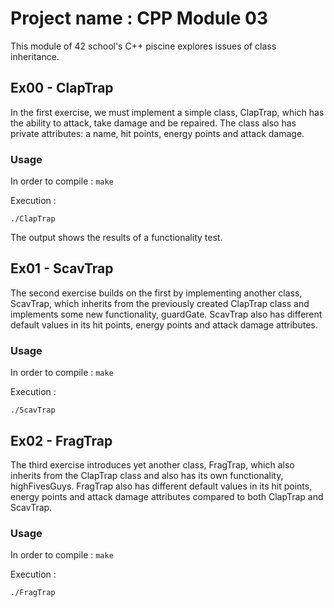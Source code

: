 # Project name : CPP Module 03

This module of 42 school's C++ piscine explores issues of class inheritance.

## Ex00 - ClapTrap
In the first exercise, we must implement a simple class, ClapTrap, which has the ability to attack, take damage and be repaired. The class also has private attributes: a name, hit points, energy points and attack damage.

### Usage

In order to compile : `make`

Execution :

```
./ClapTrap
```
The output shows the results of a functionality test.

## Ex01 - ScavTrap
The second exercise builds on the first by implementing another class, ScavTrap, which inherits from the previously created ClapTrap class and implements some new functionality, guardGate. ScavTrap also has different default values in its hit points, energy points and attack damage attributes.

### Usage

In order to compile : `make`

Execution :

```
./ScavTrap
```

## Ex02 - FragTrap
The third exercise introduces yet another class, FragTrap, which also inherits from the ClapTrap class and also has its own functionality, highFivesGuys. FragTrap also has different default values in its hit points, energy points and attack damage attributes compared to both ClapTrap and ScavTrap.

### Usage

In order to compile : `make`

Execution :

```
./FragTrap
```
